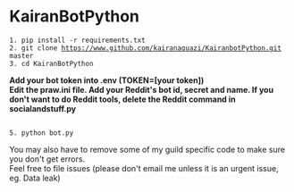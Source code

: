 # KairanBotPython
<pre><code>1. pip install -r requirements.txt
2. git clone <a href="https://www.github.com/kairanaquazi/KairanbotPython.git">https://www.github.com/kairanaquazi/KairanbotPython.git</a> master
3. cd KairanBotPython
</pre></code>
<strong>Add your bot token into .env (TOKEN=[your token])</strong><br>
<strong>Edit the praw.ini file.
Add your Reddit's bot id, secret and name. If you don't want to do Reddit
tools, delete the Reddit command in socialandstuff.py</strong>
<pre><code>
5. python bot.py
</pre></code>
You may also have to remove some of my guild specific code to make sure you don't get
errors.
<br>
Feel free to file issues (please don't email me unless it is an urgent issue, eg. Data leak)